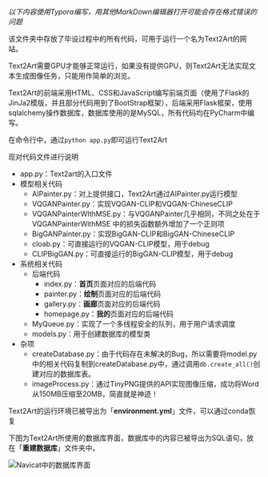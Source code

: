 *以下内容使用Typora编写，用其他MarkDown编辑器打开可能会存在格式错误的问题*

该文件夹中存放了毕设过程中的所有代码，可用于运行一个名为Text2Art的网站。

Text2Art需要GPU才能够正常运行，如果没有提供GPU，则Text2Art无法实现文本生成图像任务，只能用作简单的浏览。

Text2Art的前端采用HTML、CSS和JavaScript编写前端页面（使用了Flask的JinJa2模版，并且部分代码用到了BootStrap框架），后端采用Flask框架，使用sqlalchemy操作数据库，数据库使用的是MySQL，所有代码均在PyCharm中编写。

在命令行中，通过`python app.py`即可运行Text2Art  

现对代码文件进行说明

- app.py：Text2art的入口文件
- 模型相关代码
  - AIPainter.py：对上提供接口，Text2Art通过AIPainter.py运行模型
  - VQGANPainter.py：实现VQGAN-CLIP和VQGAN-ChineseCLIP
  - VQGANPainterWIthMSE.py：与VQGANPainter几乎相同，不同之处在于VQGANPainterWithMSE 中的损失函数额外增加了一个正则项
  - BigGANPainter.py：实现BigGAN-CLIP和BigGAN-ChineseCLIP
  - cloab.py：可直接运行的VQGAN-CLIP模型，用于debug
  - CLIPBigGAN.py：可直接运行的BigGAN-CLIP模型，用于debug
- 系统相关代码
  - 后端代码
    - index.py：**首页**页面对应的后端代码
    - painter.py：**绘制**页面对应的后端代码
    - gallery.py：**画廊**页面对应的后端代码
    - homepage.py：**我的**页面对应的后端代码
  - MyQueue.py：实现了一个多线程安全的队列，用于用户请求调度
  - models.py：用于创建数据库的模型类
- 杂项
  - createDatabase.py：由于代码存在未解决的Bug，所以需要将model.py中的相关代码复制到createDatabase.py中，通过调用`db.create_all()`创建对应的数据库表。
  - imageProcess.py：通过TinyPNG提供的API实现图像压缩，成功将Word从150MB压缩至20MB，简直就是神迹！



Text2Art的运行环境已被导出为「**environment.yml**」文件，可以通过conda恢复

下图为Text2Art所使用的数据库界面，数据库中的内容已被导出为SQL语句，放在「**重建数据库**」文件夹中。

![Navicat中的数据库界面](/Users/Maple/text2art/Navicat中的数据库界面.png)

